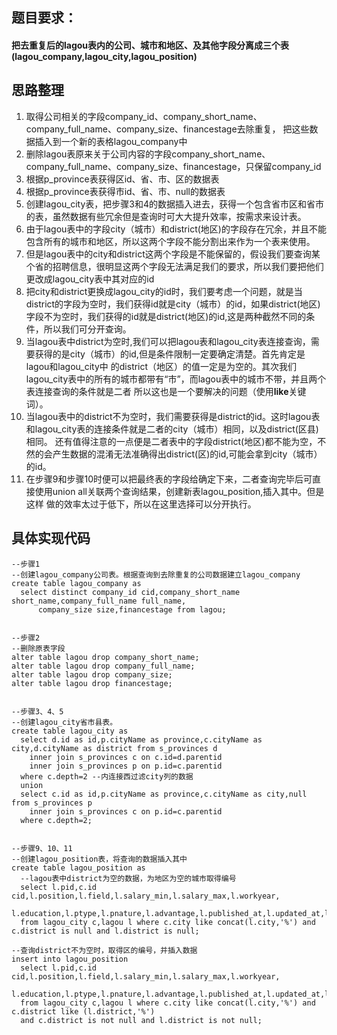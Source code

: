 ## 题目要求：
#### 把去重复后的lagou表内的公司、城市和地区、及其他字段分离成三个表(lagou_company,lagou_city,lagou_position)
## 思路整理
1. 取得公司相关的字段company_id、company_short_name、company_full_name、company_size、financestage去除重复，
把这些数据插入到一个新的表格lagou_company中
2. 删除lagou表原来关于公司内容的字段company_short_name、company_full_name、company_size、financestage，只保留company_id
3. 根据p_province表获得区id、省、市、区的数据表
4. 根据p_province表获得市id、省、市、null的数据表
5. 创建lagou_city表，把步骤3和4的数据插入进去，获得一个包含省市区和省市的表，虽然数据有些冗余但是查询时可大大提升效率，按需求来设计表。
6. 由于lagou表中的字段city（城市）和district(地区)的字段存在冗余，并且不能包含所有的城市和地区，所以这两个字段不能分割出来作为一个表来使用。
7. 但是lagou表中的city和district这两个字段是不能保留的，假设我们要查询某个省的招聘信息，很明显这两个字段无法满足我们的要求，所以我们要把他们
更改成lagou_city表中其对应的id
8. 把city和district更换成lagou_city的id时，我们要考虑一个问题，就是当district的字段为空时，我们获得id就是city（城市）的id，如果district(地区)
字段不为空时，我们获得的id就是district(地区)的id,这是两种截然不同的条件，所以我们可分开查询。
9. 当lagou表中district为空时,我们可以把lagou表和lagou_city表连接查询，需要获得的是city（城市）的id,但是条件限制一定要确定清楚。首先肯定是lagou和lagou_city中
的district（地区）的值一定是为空的。其次我们lagou_city表中的所有的城市都带有“市”，而lagou表中的城市不带，并且两个表连接查询的条件就是二者
所以这也是一个要解决的问题（使用**like**关键词）。
10. 当lagou表中的district不为空时，我们需要获得是district的id。这时lagou表和lagou_city表的连接条件就是二者的city（城市）相同，以及district(区县)相同。
还有值得注意的一点便是二者表中的字段district(地区)都不能为空，不然的会产生数据的混淆无法准确得出district(区)的id,可能会拿到city（城市）的id。
11. 在步骤9和步骤10时便可以把最终表的字段给确定下来，二者查询完毕后可直接使用union all关联两个查询结果，创建新表lagou_position,插入其中。但是这样
做的效率太过于低下，所以在这里选择可以分开执行。

## 具体实现代码
    --步骤1
    --创建lagou_company公司表。根据查询到去除重复的公司数据建立lagou_company
    create table lagou_company as 
      select distinct company_id cid,company_short_name short_name,company_full_name full_name,
          company_size size,financestage from lagou;
     
     
    --步骤2
    --删除原表字段
    alter table lagou drop company_short_name;
    alter table lagou drop company_full_name;
    alter table lagou drop company_size;
    alter table lagou drop financestage;
    
    
    --步骤3、4、5
    --创建lagou_city省市县表。
    create table lagou_city as 
      select d.id as id,p.cityName as province,c.cityName as city,d.cityName as district from s_provinces d 
        inner join s_provinces c on c.id=d.parentid 
        inner join s_provinces p on p.id=c.parentid
      where c.depth=2 --内连接西过滤city列的数据
      union
      select c.id as id,p.cityName as province,c.cityName as city,null from s_provinces p
        inner join s_provinces c on p.id=c.parentid 
      where c.depth=2; 
    
    
    --步骤9、10、11
    --创建lagou_position表，将查询的数据插入其中
    create table lagou_position as
      --lagou表中district为空的数据，为地区为空的城市取得编号
      select l.pid,c.id cid,l.position,l.field,l.salary_min,l.salary_max,l.workyear,
      l.education,l.ptype,l.pnature,l.advantage,l.published_at,l.updated_at,l.company_id
      from lagou_city c,lagou l where c.city like concat(l.city,'%') and c.district is null and l.district is null;
      
    --查询district不为空时，取得区的编号，并插入数据
    insert into lagou_position 
      select l.pid,c.id cid,l.position,l.field,l.salary_min,l.salary_max,l.workyear,
      l.education,l.ptype,l.pnature,l.advantage,l.published_at,l.updated_at,l.company_id
      from lagou_city c,lagou l where c.city like concat(l.city,'%') and c.district like (l.district,'%') 
      and c.district is not null and l.district is not null;

    
